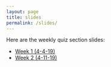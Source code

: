 ```yaml
---
layout: page
title: slides
permalink: /slides/
---
```


Here are the weekly quiz section slides:

* [Week 1 (4-4-19)](slides/week1_4-4-2019/week1_toc.md)  
* [Week 2 (4-11-19)](slides/week2_4_11_2019/week2_toc.md)
